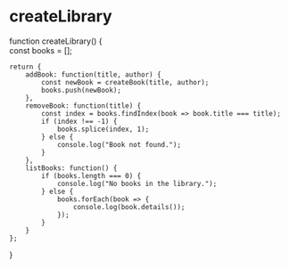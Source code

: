 # createLibrary
function createLibrary() {  
    const books = [];  

    return {  
        addBook: function(title, author) {  
            const newBook = createBook(title, author);  
            books.push(newBook);  
        },  
        removeBook: function(title) {  
            const index = books.findIndex(book => book.title === title);  
            if (index !== -1) {  
                books.splice(index, 1);  
            } else {  
                console.log("Book not found.");  
            }  
        },  
        listBooks: function() {  
            if (books.length === 0) {  
                console.log("No books in the library.");  
            } else {  
                books.forEach(book => {  
                    console.log(book.details());  
                });  
            }  
        }  
    };  
}
